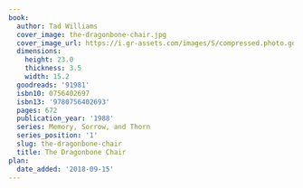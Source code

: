 ```yaml
---
book:
  author: Tad Williams
  cover_image: the-dragonbone-chair.jpg
  cover_image_url: https://i.gr-assets.com/images/S/compressed.photo.goodreads.com/books/1477417642l/91981._SX98_.jpg
  dimensions:
    height: 23.0
    thickness: 3.5
    width: 15.2
  goodreads: '91981'
  isbn10: 0756402697
  isbn13: '9780756402693'
  pages: 672
  publication_year: '1988'
  series: Memory, Sorrow, and Thorn
  series_position: '1'
  slug: the-dragonbone-chair
  title: The Dragonbone Chair
plan:
  date_added: '2018-09-15'
---
```

